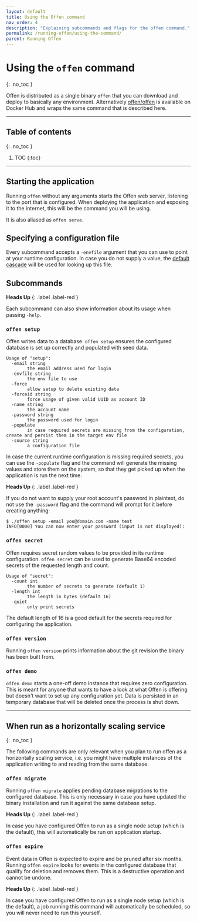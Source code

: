 ```yaml
---
layout: default
title: Using the Offen command
nav_order: 4
description: "Explaining subcommands and flags for the offen command."
permalink: /running-offen/using-the-command/
parent: Running Offen
---
```


<!--
Copyright 2020 - Offen Authors <hioffen@posteo.de>
SPDX-License-Identifier: Apache-2.0
-->

# Using the `offen` command
{: .no_toc }

Offen is distributed as a single binary `offen` that you can download and deploy to basically any environment. Alternatively [offen/offen][] is available on Docker Hub and wraps the same command that is described here.

[offen/offen]: https://hub.docker.com/r/offen/offen

---

## Table of contents
{: .no_toc }

1. TOC
{:toc}

---

## Starting the application

Running `offen` without any arguments starts the Offen web server, listening to the port that is configured. When deploying the application and exposing it to the internet, this will be the command you will be using.

It is also aliased as `offen serve`.

## Specifying a configuration file

Every subcommand accepts a `-envfile` argument that you can use to point at your runtime configuration. In case you do not supply a value, the [default cascade][config-article] will be used for looking up this file.

[config-article]: /running-offen/configuring-the-application/

## Subcommands

__Heads Up__
{: .label .label-red }

Each subcommand can also show information about its usage when passing `-help`.

### `offen setup`

Offen writes data to a database. `offen setup` ensures the configured database is set up correctly and populated with seed data.

```
Usage of "setup":
  -email string
        the email address used for login
  -envfile string
        the env file to use
  -force
        allow setup to delete existing data
  -forceid string
        force usage of given valid UUID as account ID
  -name string
        the account name
  -password string
        the password used for login
  -populate
        in case required secrets are missing from the configuration, create and persist them in the target env file
  -source string
        a configuration file
```

In case the current runtime configuration is missing required secrets, you can use the `-populate` flag and the command will generate the missing values and store them on the system, so that they get picked up when the application is run the next time.

__Heads Up__
{: .label .label-red }

If you do not want to supply your root account's password in plaintext, do not use the `-password` flag and the command will prompt for it before creating anything:

```
$ ./offen setup -email you@domain.com -name test
INFO[0000] You can now enter your password (input is not displayed):
```

### `offen secret`

Offen requires secret random values to be provided in its runtime configuration. `offen secret` can be used to generate Base64 encoded secrets of the requested length and count.

```
Usage of "secret":
  -count int
        the number of secrets to generate (default 1)
  -length int
        the length in bytes (default 16)
  -quiet
        only print secrets
```

The default length of 16 is a good default for the secrets required for configuring the application.

### `offen version`

Running `offen version` prints information about the git revision the binary has been built from.

### `offen demo`

`offen demo` starts a one-off demo instance that requires zero configuration. This is meant for anyone that wants to have a look at what Offen is offering but doesn't want to set up any configuration yet. Data is persisted in an temporary database that will be deleted once the process is shut down.

---

## When run as a horizontally scaling service
{: .no_toc }

The following commands are only relevant when you plan to run offen as a horizontally scaling service, i.e. you might have multiple instances of the application writing to and reading from the same database.

### `offen migrate`

Running `offen migrate` applies pending database migrations to the configured database. This is only necessary in case you have updated the binary installation and run it against the same database setup.

__Heads Up__
{: .label .label-red }

In case you have configured Offen to run as a single node setup (which is the default), this will automatically be run on application startup.

### `offen expire`

Event data in Offen is expected to expire and be pruned after six months. Running `offen expire` looks for events in the configured database that qualify for deletion and removes them. This is a destructive operation and cannot be undone.

__Heads Up__
{: .label .label-red }

In case you have configured Offen to run as a single node setup (which is the default), a job running this command will automatically be scheduled, so you will never need to run this yourself.
